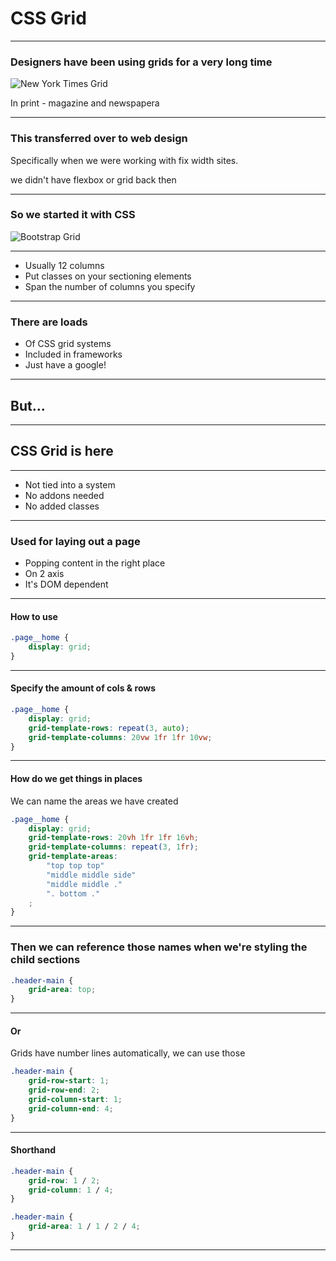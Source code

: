 # CSS Grid

---

### Designers have been using grids for a very long time

![New York Times Grid](day07/01CSSgrid/newsGrid.png)

In print - magazine and newspapera

---

### This transferred over to web design

Specifically when we were working with fix width sites.

we didn't have flexbox or grid back then

---

### So we started it with CSS

![Bootstrap Grid](day07/01CSSgrid/bootGrid.png)

---

- Usually 12 columns
- Put classes on your sectioning elements
- Span the number of columns you specify

---

### There are loads

- Of CSS grid systems
- Included in frameworks
- Just have a google!

---

## But...

---

## CSS Grid is here

---

- Not tied into a system
- No addons needed
- No added classes

---

### Used for laying out a page

- Popping content in the right place
- On 2 axis
- It's DOM dependent

---

#### How to use

```css
.page__home {
    display: grid;
}
```

---

#### Specify the amount of cols & rows

```css
.page__home {
    display: grid;
    grid-template-rows: repeat(3, auto);
    grid-template-columns: 20vw 1fr 1fr 10vw;
}
```

---

#### How do we get things in places

We can name the areas we have created

```css
.page__home {
    display: grid;
    grid-template-rows: 20vh 1fr 1fr 16vh;
    grid-template-columns: repeat(3, 1fr);
    grid-template-areas:
        "top top top"
        "middle middle side"
        "middle middle ."
        ". bottom ."
    ;
}
```

---

### Then we can reference those names when we're styling the child sections

```css
.header-main {
    grid-area: top;
}
```

---

#### Or

Grids have number lines automatically, we can use those

```css
.header-main {
    grid-row-start: 1;
    grid-row-end: 2;
    grid-column-start: 1;
    grid-column-end: 4;
}
```

---

#### Shorthand

```css
.header-main {
    grid-row: 1 / 2;
    grid-column: 1 / 4;
}
```

```css
.header-main {
    grid-area: 1 / 1 / 2 / 4;
}
```

---

